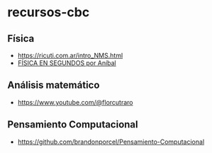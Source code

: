 # recursos-cbc

## Física
- https://ricuti.com.ar/intro_NMS.html
- [FÍSICA EN SEGUNDOS por Aníbal](https://www.youtube.com/playlist?list=PLmZ4WP5IsCKGuvbsA77mBzZ3EeRLW3gF8)

## Análisis matemático
- https://www.youtube.com/@florcutraro

## Pensamiento Computacional
- https://github.com/brandonporcel/Pensamiento-Computacional
